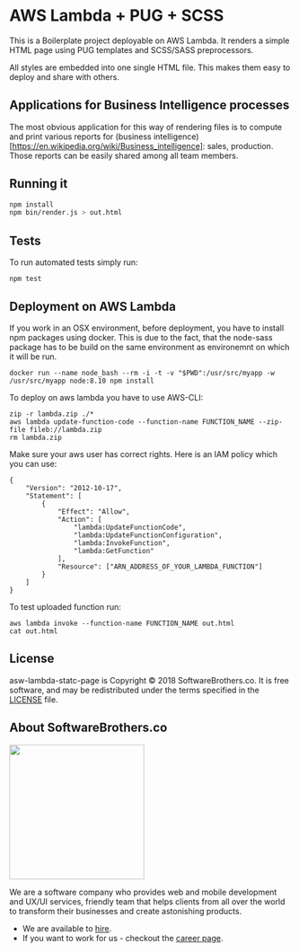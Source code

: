 # AWS Lambda + PUG + SCSS

This is a Boilerplate project deployable on AWS Lambda. It renders a simple HTML page using PUG templates and SCSS/SASS preprocessors.

All styles are embedded into one single HTML file. This makes them easy to deploy and share with others.

## Applications for Business Intelligence processes

The most obvious application for this way of rendering files is to compute and print various reports for (business intelligence)[https://en.wikipedia.org/wiki/Business_intelligence]: sales, production. Those reports can be easily shared among all team members.

## Running it

```bash
npm install
npm bin/render.js > out.html
```

## Tests

To run automated tests simply run:

```
npm test
```

## Deployment on AWS Lambda

If you work in an OSX environment, before deployment, you have to install npm packages using docker. This is due to the fact, that the node-sass package has to be build on the same environment as environemnt on which it will be run.

```
docker run --name node_bash --rm -i -t -v "$PWD":/usr/src/myapp -w /usr/src/myapp node:8.10 npm install
```

To deploy on aws lambda you have to use AWS-CLI:

```
zip -r lambda.zip ./*
aws lambda update-function-code --function-name FUNCTION_NAME --zip-file fileb://lambda.zip
rm lambda.zip
```

Make sure your aws user has correct rights. Here is an IAM policy which you can use:

```
{
    "Version": "2012-10-17",
    "Statement": [
        {
            "Effect": "Allow",
            "Action": [
                "lambda:UpdateFunctionCode",
                "lambda:UpdateFunctionConfiguration", 
                "lambda:InvokeFunction",
                "lambda:GetFunction"
            ],
            "Resource": ["ARN_ADDRESS_OF_YOUR_LAMBDA_FUNCTION"]
        }
    ]
}

```

To test uploaded function run:

```
aws lambda invoke --function-name FUNCTION_NAME out.html
cat out.html
```

## License

asw-lambda-statc-page is Copyright © 2018 SoftwareBrothers.co. It is free software, and may be redistributed under the terms specified in the [LICENSE](LICENSE) file.

## About SoftwareBrothers.co

<img src="https://softwarebrothers.co/assets/images/software-brothers-logo-full.svg" width=240>


We are a software company who provides web and mobile development and UX/UI services, friendly team that helps clients from all over the world to transform their businesses and create astonishing products.

* We are available to [hire](https://softwarebrothers.co/contact).
* If you want to work for us - checkout the [career page](https://softwarebrothers.co/career).
